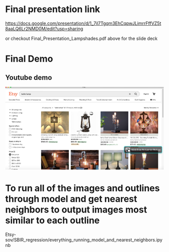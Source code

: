 
# Final presentation link
https://docs.google.com/presentation/d/1_7il7Tgqm3EhCqpwJLimrrFffVZ5t8aaLQ6Lr2NMD0M/edit?usp=sharing

or checkout Final_Presentation_Lampshades.pdf above for the slide deck
# Final Demo
## Youtube demo

[![Watch the video](https://github.com/cspark2610/etsy-sketchbasedimageretrieval-project/blob/main/thumbnail.PNG)](https://www.youtube.com/watch?v=kn04v81FS2g)

# To run all of the images and outlines through model and get nearest neighbors to output images most similar to each outline
Etsy-sov/SBIR_regression/everything_running_model_and_nearest_neighbors.ipynb
